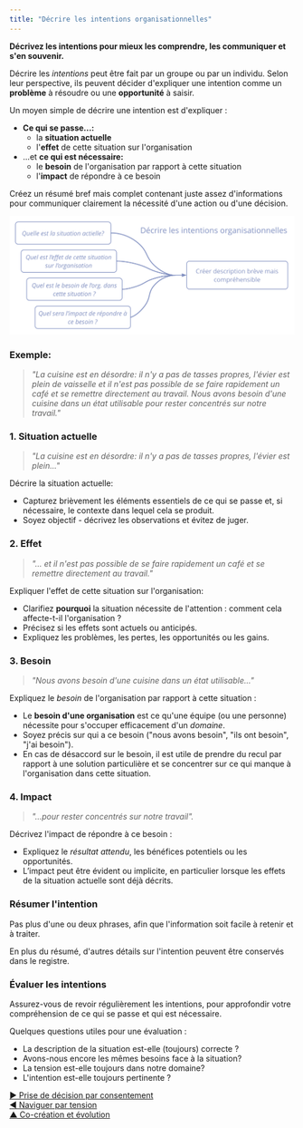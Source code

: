 ```yaml
---
title: "Décrire les intentions organisationnelles"
---
```



**Décrivez les intentions pour mieux les comprendre, les communiquer et s'en souvenir.**

Décrire les <dfn data-info="Moteur organisationnel: Une intention est le motif d’une personne ou d’un groupe à répondre à une situation particulière. Une intention est considérée comme une **intention organisationnelle** si y répondre aiderait l’organisation à générer de la valeur, à éliminer du gaspillage ou à éviter des dégâts.">intentions</dfn> peut être fait par un groupe ou par un individu. Selon leur perspective, ils peuvent décider d'expliquer une intention comme un **problème** à résoudre ou une **opportunité** à saisir.

Un moyen simple de décrire une intention est d'expliquer :

- **Ce qui se passe...:** 
    - la **situation actuelle**
    - l'**effet** de cette situation sur l'organisation
- ...et **ce qui est nécessaire:** 
    - le **besoin** de l'organisation par rapport à cette situation
    - l'**impact** de répondre à ce besoin

Créez un résumé bref mais complet contenant juste assez d'informations pour communiquer clairement la nécessité d'une action ou d'une décision.

![Décrire les intentions organisationnelles](img/process/describe-organizational-drivers.png)

### Exemple:

> *"La cuisine est en désordre: il n'y a pas de tasses propres, l'évier est plein de vaisselle et il n'est pas possible de se faire rapidement un café et se remettre directement au travail. Nous avons besoin d'une cuisine dans un état utilisable pour rester concentrés sur notre travail."*

### 1. Situation actuelle

> *"La cuisine est en désordre: il n'y a pas de tasses propres, l'évier est plein..."*

Décrire la situation actuelle:

- Capturez brièvement les éléments essentiels de ce qui se passe et, si nécessaire, le contexte dans lequel cela se produit.
- Soyez objectif - décrivez les observations et évitez de juger.

### 2. Effet

> *"... et il n'est pas possible de se faire rapidement un café et se remettre directement au travail."*

Expliquer l'effet de cette situation sur l'organisation:

- Clarifiez **pourquoi** la situation nécessite de l'attention : comment cela affecte-t-il l'organisation ? 
- Précisez si les effets sont actuels ou anticipés. 
- Expliquez les problèmes, les pertes, les opportunités ou les gains. 

### 3. Besoin

> *"Nous avons besoin d'une cuisine dans un état utilisable..."*

Expliquez le <dfn data-info="Besoin: L&apos;absence de quelque chose de voulu ou jugé nécessaire (une exigence).">besoin</dfn> de l'organisation par rapport à cette situation :

- Le **besoin d'une organisation** est ce qu'une équipe (ou une personne) nécessite pour s'occuper efficacement d'un <dfn data-info="Domaine: Une zone d&apos;influence, d’activité et de prise de décisions distincte au sein d&apos;une organisation.">domaine</dfn>. 
- Soyez précis sur qui a ce besoin ("nous avons besoin", "ils ont besoin", "j'ai besoin").
- En cas de désaccord sur le besoin, il est utile de prendre du recul par rapport à une solution particulière et se concentrer sur ce qui manque à l'organisation dans cette situation.

### 4. Impact

> *"...pour rester concentrés sur notre travail".*

Décrivez l'impact de répondre à ce besoin :

- Expliquez le <dfn data-info="Résultat attendu: Le résultat escompté d&apos;une entente, d&apos;une action, d&apos;un projet ou d&apos;une stratégie.">résultat attendu</dfn>, les bénéfices potentiels ou les opportunités.
- L’impact peut être évident ou implicite, en particulier lorsque les effets de la situation actuelle sont déjà décrits.

### Résumer l'intention

Pas plus d'une ou deux phrases, afin que l'information soit facile à retenir et à traiter.

En plus du résumé, d'autres détails sur l'intention peuvent être conservés dans le registre.

### Évaluer les intentions

Assurez-vous de revoir régulièrement les intentions, pour approfondir votre compréhension de ce qui se passe et qui est nécessaire.

Quelques questions utiles pour une évaluation :

- La description de la situation est-elle (toujours) correcte ?
- Avons-nous encore les mêmes besoins face à la situation?
- La tension est-elle toujours dans notre domaine?
- L'intention est-elle toujours pertinente ?

[&#9654; Prise de décision par consentement](consent-decision-making.html)<br/>[&#9664; Naviguer par tension](navigate-via-tension.html)<br/>[&#9650; Co-création et évolution](co-creation-and-evolution.html)

